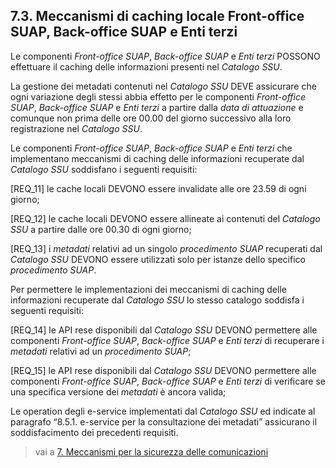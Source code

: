 ## 7.3. Meccanismi di caching locale Front-office SUAP, Back-office SUAP e Enti terzi

Le componenti *Front-office SUAP*, *Back-office SUAP* e *Enti terzi* POSSONO effettuare il caching delle informazioni presenti nel *Catalogo SSU*.

La gestione dei metadati contenuti nel *Catalogo SSU* DEVE assicurare che ogni variazione degli stessi abbia effetto per le componenti *Front-office SUAP*, *Back-office SUAP* e *Enti terzi* a partire dalla *data di attuazione* e comunque non prima delle ore 00.00 del giorno successivo alla loro registrazione nel *Catalogo SSU*.

Le componenti *Front-office SUAP*, *Back-office SUAP* e *Enti terzi* che implementano meccanismi di caching delle informazioni recuperate dal *Catalogo SSU* soddisfano i seguenti requisiti:

[REQ_11]    le cache locali DEVONO essere invalidate alle ore 23.59 di ogni giorno;

[REQ_12]    le cache locali DEVONO essere allineate ai contenuti del *Catalogo SSU* a partire dalle ore 00.30 di ogni giorno;

[REQ_13]    i *metadati* relativi ad un singolo *procedimento SUAP* recuperati dal *Catalogo SSU* DEVONO essere utilizzati solo per istanze dello specifico *procedimento SUAP*.

Per permettere le implementazioni dei meccanismi di caching delle informazioni recuperate dal *Catalogo SSU* lo stesso catalogo soddisfa i seguenti requisiti:

[REQ_14]    le API rese disponibili dal *Catalogo SSU* DEVONO permettere alle componenti *Front-office SUAP*, *Back-office SUAP* e *Enti terzi* di recuperare i *metadati* relativi ad un *procedimento SUAP*;

[REQ_15]    le API rese disponibili dal *Catalogo SSU* DEVONO permettere alle componenti *Front-office SUAP*, *Back-office SUAP* e *Enti terzi* di verificare se una specifica versione dei *metadati* è ancora valida;

Le operation degli e-service implementati dal *Catalogo SSU* ed indicate al paragrafo “8.5.1. e-service per la consultazione dei metadati”  assicurano il soddisfacimento dei precedenti requisiti.

> vai a [7. Meccanismi per la sicurezza delle comunicazioni](07.md)